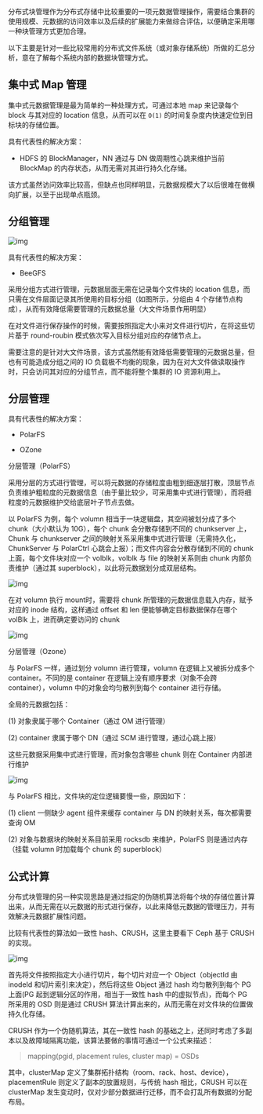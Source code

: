 分布式块管理作为分布式存储中比较重要的一项元数据管理操作，需要结合集群的使用规模、元数据的访问效率以及后续的扩展能力来做综合评估，以便确定采用哪一种块管理方式更加合理。

以下主要是针对一些比较常用的分布式文件系统（或对象存储系统）所做的汇总分析，意在了解每个系统内部的数据块管理方式。

## 集中式 Map 管理

集中式元数据管理是最为简单的一种处理方式，可通过本地 map 来记录每个 block 与其对应的 location 信息，从而可以在 `O(1)` 的时间复杂度内快速定位到目标块的存储位置。

具有代表性的解决方案：

- HDFS 的 BlockManager，NN 通过与 DN 做周期性心跳来维护当前 BlockMap 的内存状态，从而无需对其进行持久化存储。

该方式虽然访问效率比较高，但缺点也同样明显，元数据规模大了以后很难在做横向扩展，以至于出现单点瓶颈。

## 分组管理

![img](.assets/v2-d9e6d9bfa6f2367bb547c29cabfa657a.png)

具有代表性的解决方案：

- BeeGFS

采用分组方式进行管理，元数据层面无需在记录每个文件块的 location 信息，而只需在文件层面记录其所使用的目标分组（如图所示，分组由 4 个存储节点构成），从而有效降低需要管理的元数据总量（大文件场景作用明显）

在对文件进行保存操作的时候，需要按照指定大小来对文件进行切片，在将这些切片基于 round-roubin 模式依次写入目标分组对应的存储节点上。

需要注意的是针对大文件场景，该方式虽然能有效降低需要管理的元数据总量，但也有可能造成分组之间的 IO 负载极不均衡的现象，因为在对大文件做读取操作时，只会访问其对应的分组节点，而不能将整个集群的 IO 资源利用上。

## 分层管理

具有代表性的解决方案：

- PolarFS

- OZone

分层管理（PolarFS）

采用分层的方式进行管理，可以将元数据的存储粒度由粗到细逐层打散，顶层节点负责维护粗粒度的元数据信息（由于量比较少，可采用集中式进行管理），而将细粒度的元数据维护交给底层叶子节点去做。

以 PolarFS 为例，每个 volumn 相当于一块逻辑盘，其空间被划分成了多个 chunk（大小默认为 10G），每个 chunk 会分散存储到不同的 chunkserver 上，Chunk 与 chunkserver 之间的映射关系采用集中式进行管理（无需持久化，ChunkServer 与 PolarCtrl 心跳会上报）；而文件内容会分散存储到不同的 chunk 上面，每个文件块对应一个 volblk，volblk 与 file 的映射关系则由 chunk 内部负责维护（通过其 superblock），以此将元数据划分成双层结构。

![img](.assets/v2-465b91ee8a497e7734706fd0c37d01bd.png)

在对 volumn 执行 mount时，需要将 chunk 所管理的元数据信息载入内存，赋予对应的 inode 结构，这样通过 offset 和 len 便能够确定目标数据保存在哪个 volBlk 上，进而确定要访问的 chunk

![img](.assets/v2-f3547d294d624dcd8bc2e139e0a0cf70.jpeg)



分层管理（Ozone）

与 PolarFS 一样，通过划分 volumn 进行管理，volumn 在逻辑上又被拆分成多个 container。不同的是 container 在逻辑上没有顺序要求（对象不会跨 container），volumn 中的对象会均匀散列到每个 container 进行存储。

全局的元数据包括：

(1) 对象隶属于哪个 Container（通过 OM 进行管理）

(2) container 隶属于哪个 DN（通过 SCM 进行管理，通过心跳上报）

这些元数据采用集中式进行管理，而对象包含哪些 chunk 则在 Container 内部进行维护

![img](.assets/v2-c3d6c009e86fc1dee19dcccea9129616.png)

与 PolarFS 相比，文件块的定位逻辑要慢一些，原因如下：

(1) client 一侧缺少 agent 组件来缓存 container 与 DN 的映射关系，每次都需要查询 OM

(2) 对象与数据块的映射关系目前采用 rocksdb 来维护，PolarFS 则是通过内存（挂载 volumn 时加载每个 chunk 的 superblock）

## 公式计算

分布式块管理的另一种实现思路是通过指定的伪随机算法将每个块的存储位置计算出来，从而无需在以元数据的形式进行保存，以此来降低元数据的管理压力，并有效解决元数据扩展性问题。

比较有代表性的算法如一致性 hash、CRUSH，这里主要看下 Ceph 基于 CRUSH 的实现。

![img](.assets/v2-e6be9d0767c0c733b4c28ca38f5b0eb1.png)

首先将文件按照指定大小进行切片，每个切片对应一个 Object（objectId 由 inodeId 和切片索引来决定），然后将这些 Object 通过 hash 均匀散列到每个 PG 上面(PG 起到逻辑分区的作用，相当于一致性 hash 中的虚拟节点)，而每个 PG 所采用的 OSD 则是通过 CRUSH 算法计算出来的，从而无需在对文件块的位置做持久化存储。

CRUSH 作为一个伪随机算法，其在一致性 hash 的基础之上，还同时考虑了多副本以及故障域隔离功能，该算法要做的事情可通过一个公式来描述：

> mapping(pgid, placement rules, cluster map) = OSDs

其中，clusterMap 定义了集群拓扑结构（room、rack、host、device），placementRule 则定义了副本的放置规则，与传统 hash 相比，CRUSH 可以在 clusterMap 发生变动时，仅对少部分数据进行迁移，而不会打乱所有数据的分配布局。
